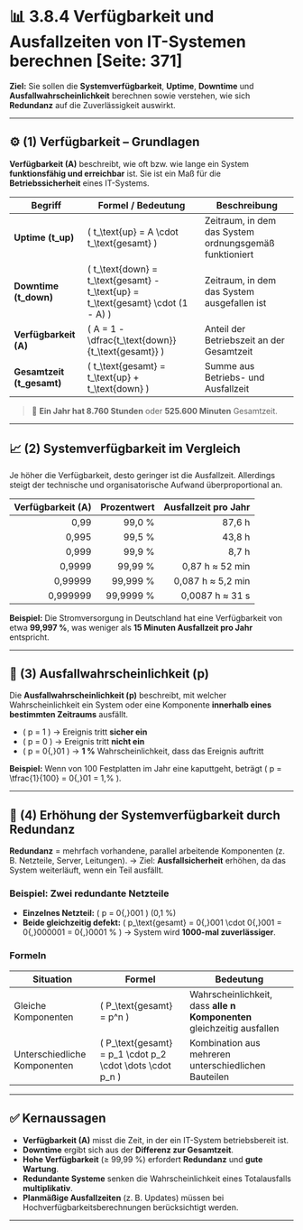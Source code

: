 # 📊 3.8.4 Verfügbarkeit und Ausfallzeiten von IT-Systemen berechnen [Seite: 371]

**Ziel:** Sie sollen die **Systemverfügbarkeit**, **Uptime**, **Downtime** und **Ausfallwahrscheinlichkeit** berechnen sowie verstehen, wie sich **Redundanz** auf die Zuverlässigkeit auswirkt.

---

## ⚙️ (1) Verfügbarkeit – Grundlagen

**Verfügbarkeit (A)** beschreibt, wie oft bzw. wie lange ein System **funktionsfähig und erreichbar** ist.
Sie ist ein Maß für die **Betriebssicherheit** eines IT-Systems.

| Begriff                   | Formel / Bedeutung                                                                | Beschreibung                                           |
| ------------------------- | --------------------------------------------------------------------------------- | ------------------------------------------------------ |
| **Uptime (t_up)**         | ( t_\text{up} = A \cdot t_\text{gesamt} )                                         | Zeitraum, in dem das System ordnungsgemäß funktioniert |
| **Downtime (t_down)**     | ( t_\text{down} = t_\text{gesamt} - t_\text{up} = t_\text{gesamt} \cdot (1 - A) ) | Zeitraum, in dem das System ausgefallen ist            |
| **Verfügbarkeit (A)**     | ( A = 1 - \dfrac{t_\text{down}}{t_\text{gesamt}} )                                | Anteil der Betriebszeit an der Gesamtzeit              |
| **Gesamtzeit (t_gesamt)** | ( t_\text{gesamt} = t_\text{up} + t_\text{down} )                                 | Summe aus Betriebs- und Ausfallzeit                    |

> 📅 **Ein Jahr hat 8.760 Stunden** oder **525.600 Minuten** Gesamtzeit.

---

## 📈 (2) Systemverfügbarkeit im Vergleich

Je höher die Verfügbarkeit, desto geringer ist die Ausfallzeit.
Allerdings steigt der technische und organisatorische Aufwand überproportional an.

| Verfügbarkeit (A) | Prozentwert | Ausfallzeit pro Jahr |
| ----------------: | ----------: | -------------------: |
|              0,99 |      99,0 % |               87,6 h |
|             0,995 |      99,5 % |               43,8 h |
|             0,999 |      99,9 % |                8,7 h |
|            0,9999 |     99,99 % |      0,87 h ≈ 52 min |
|           0,99999 |    99,999 % |    0,087 h ≈ 5,2 min |
|          0,999999 |   99,9999 % |      0,0087 h ≈ 31 s |

**Beispiel:**
Die Stromversorgung in Deutschland hat eine Verfügbarkeit von etwa **99,997 %**, was weniger als **15 Minuten Ausfallzeit pro Jahr** entspricht.

---

## 🎲 (3) Ausfallwahrscheinlichkeit (p)

Die **Ausfallwahrscheinlichkeit (p)** beschreibt, mit welcher Wahrscheinlichkeit ein System oder eine Komponente **innerhalb eines bestimmten Zeitraums** ausfällt.

* ( p = 1 ) → Ereignis tritt **sicher ein**
* ( p = 0 ) → Ereignis tritt **nicht ein**
* ( p = 0{,}01 ) → **1 %** Wahrscheinlichkeit, dass das Ereignis auftritt

**Beispiel:**
Wenn von 100 Festplatten im Jahr eine kaputtgeht, beträgt ( p = \tfrac{1}{100} = 0{,}01 = 1,% ).

---

## 🧯 (4) Erhöhung der Systemverfügbarkeit durch Redundanz

**Redundanz** = mehrfach vorhandene, parallel arbeitende Komponenten (z. B. Netzteile, Server, Leitungen).
→ Ziel: **Ausfallsicherheit** erhöhen, da das System weiterläuft, wenn ein Teil ausfällt.

### Beispiel: Zwei redundante Netzteile

* **Einzelnes Netzteil:** ( p = 0{,}001 ) (0,1 %)
* **Beide gleichzeitig defekt:** ( p_\text{gesamt} = 0{,}001 \cdot 0{,}001 = 0{,}000001 = 0{,}0001 % )
  → System wird **1000-mal zuverlässiger**.

### Formeln

| Situation                    | Formel                                                    | Bedeutung                                                              |
| ---------------------------- | --------------------------------------------------------- | ---------------------------------------------------------------------- |
| Gleiche Komponenten          | ( P_\text{gesamt} = p^n )                                 | Wahrscheinlichkeit, dass **alle n Komponenten** gleichzeitig ausfallen |
| Unterschiedliche Komponenten | ( P_\text{gesamt} = p_1 \cdot p_2 \cdot \dots \cdot p_n ) | Kombination aus mehreren unterschiedlichen Bauteilen                   |

---

## ✅ Kernaussagen

* **Verfügbarkeit (A)** misst die Zeit, in der ein IT-System betriebsbereit ist.
* **Downtime** ergibt sich aus der **Differenz zur Gesamtzeit**.
* **Hohe Verfügbarkeit** (≥ 99,99 %) erfordert **Redundanz** und **gute Wartung**.
* **Redundante Systeme** senken die Wahrscheinlichkeit eines Totalausfalls **multiplikativ**.
* **Planmäßige Ausfallzeiten** (z. B. Updates) müssen bei Hochverfügbarkeitsberechnungen berücksichtigt werden.


---
